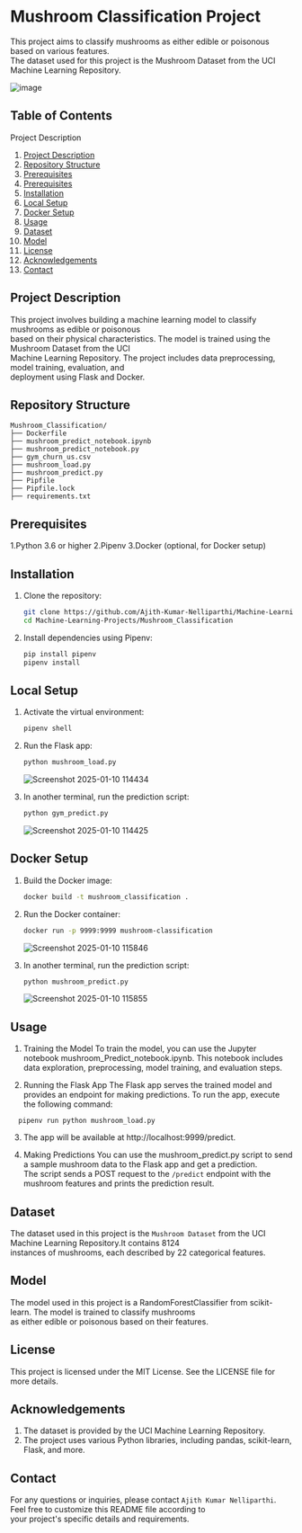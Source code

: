 # Mushroom Classification Project

This project aims to classify mushrooms as either edible or poisonous based on various features. \
The dataset used for this project is the Mushroom Dataset from the UCI Machine Learning Repository.

![image](https://github.com/user-attachments/assets/1a67c1e2-f352-4e59-95c4-01b3900c7d31)


## Table of Contents

Project Description

1. [Project Description](#project-description)
1. [Repository Structure](#repository-structure)
2. [Prerequisites](#prerequisites)
4. [Prerequisites](#prerequisites)
5. [Installation](#installation)
6. [Local Setup](#local-setup)
7. [Docker Setup](#docker-setup)
8. [Usage](#usage)
9. [Dataset](#dataset)
10. [Model](#Model)
11. [License](#License)
12. [Acknowledgements](#Acknowledgements)
13. [Contact](#Contact)


## Project Description

This project involves building a machine learning model to classify mushrooms as edible or poisonous \
based on their physical characteristics. The model is trained using the Mushroom Dataset from the UCI \
Machine Learning Repository. The project includes data preprocessing, model training, evaluation, and \
deployment using Flask and Docker.

## Repository Structure
```
Mushroom_Classification/
├── Dockerfile
├── mushroom_predict_notebook.ipynb
├── mushroom_predict_notebook.py
├── gym_churn_us.csv
├── mushroom_load.py
├── mushroom_predict.py
├── Pipfile
├── Pipfile.lock
├── requirements.txt
```
## Prerequisites
1.Python 3.6 or higher
2.Pipenv
3.Docker (optional, for Docker setup)

## Installation
1. Clone the repository:
    ```sh
    git clone https://github.com/Ajith-Kumar-Nelliparthi/Machine-Learning-Projects.git
    cd Machine-Learning-Projects/Mushroom_Classification
    ```

2. Install dependencies using Pipenv:
    ```sh
    pip install pipenv
    pipenv install
    ```

## Local Setup

1. Activate the virtual environment:
    ```sh
    pipenv shell
    ```

2. Run the Flask app:
    ```sh
    python mushroom_load.py
    ```
    ![Screenshot 2025-01-10 114434](https://github.com/user-attachments/assets/7fe9f05b-8e6b-493a-ad10-f0ed25e57bca)


3. In another terminal, run the prediction script:
    ```sh
    python gym_predict.py
    ```
   ![Screenshot 2025-01-10 114425](https://github.com/user-attachments/assets/f3e85b93-0cd7-4f77-ab04-8496f23f7fab)



## Docker Setup

1. Build the Docker image:
    ```sh
    docker build -t mushroom_classification .
    ```
    

2. Run the Docker container:
    ```sh
    docker run -p 9999:9999 mushroom-classification
    ```
    ![Screenshot 2025-01-10 115846](https://github.com/user-attachments/assets/5ae712c1-f1b3-42cc-a6c9-a9378e1320c6)




3. In another terminal, run the prediction script:
    ```sh
    python mushroom_predict.py
    ```
    ![Screenshot 2025-01-10 115855](https://github.com/user-attachments/assets/09f5847e-edd9-45ba-8840-70f4c513ff6d)


## Usage
1. Training the Model
To train the model, you can use the Jupyter notebook mushroom_Predict_notebook.ipynb. This notebook includes \
data exploration, preprocessing, model training, and evaluation steps.

2. Running the Flask App
The Flask app serves the trained model and provides an endpoint for making predictions. To run the app, execute \
the following command:
```
  pipenv run python mushroom_load.py
```
3. The app will be available at http://localhost:9999/predict.

4. Making Predictions
You can use the mushroom_predict.py script to send a sample mushroom data to the Flask app and get a prediction. \
The script sends a POST request to the ```/predict``` endpoint with the mushroom features and prints the prediction result.

## Dataset
The dataset used in this project is the ```Mushroom Dataset``` from the UCI Machine Learning Repository.It contains 8124 \
instances of mushrooms, each described by 22 categorical features.

## Model
The model used in this project is a RandomForestClassifier from scikit-learn. The model is trained to classify mushrooms \
as either edible or poisonous based on their features.

## License
This project is licensed under the MIT License. See the LICENSE file for more details.

## Acknowledgements
1. The dataset is provided by the UCI Machine Learning Repository.
2. The project uses various Python libraries, including pandas, scikit-learn, Flask, and more.

## Contact
For any questions or inquiries, please contact ```Ajith Kumar Nelliparthi```. Feel free to customize this README file according to \
your project's specific details and requirements.























